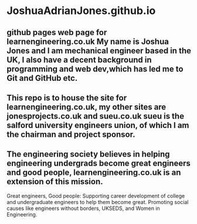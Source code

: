 # JoshuaAdrianJones.github.io
github pages web page for learnengineering.co.uk
My name is Joshua Jones and I am mechanical engineer based in the UK, I also have a decent background in programming and web dev,which has led me to Git and GitHub etc.
-----------------------------------------------------------------------------------------------------------
This repo is to house the site for learnengineering.co.uk, my other sites are jonesprojects.co.uk and sueu.co.uk sueu is the salford university engineers union, of which I am the chairman and project sponsor. 
-----------------------------------------------------------------------------------------------------------
The engineering society believes in helping engineering undergrads become great engineers and good people, learnengineering.co.uk is an extension of this mission. 
-----------------------------------------------------------------------------------------------------------
Great engineers, Good people:
Supporting career development of college and undergraduate engineers to help them become great.
Promoting social causes like engineers without borders, UKSEDS, and Women in Engineering.

